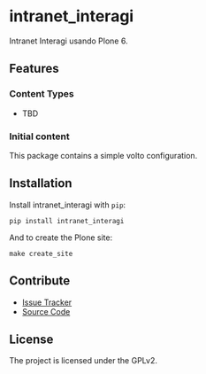 # intranet_interagi

Intranet Interagi usando Plone 6.

## Features

### Content Types

- TBD

### Initial content

This package contains a simple volto configuration.

Installation
------------

Install intranet_interagi with `pip`:

```shell
pip install intranet_interagi
```
And to create the Plone site:

```shell
make create_site
```

## Contribute

- [Issue Tracker](https://github.com/fabriciocotag/intranet-interagi/issues)
- [Source Code](https://github.com/fabriciocotag/intranet-interagi/)

## License

The project is licensed under the GPLv2.
